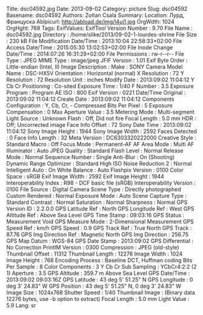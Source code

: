 Title: dsc04592.jpg
Date: 2013-09-02
Category: picture
Slug: dsc04592
Basename: dsc04592
Authors: Zoltan Csala
Summary:
Location: Лурд, Француска
Ablpicurl: http://abload.de/img/l4uj1.jpg
OrgWdth: 1024
OrgHght: 768
Tags:
ExifValues: ExifTool Version Number : 9.70
            File Name : dsc04592.jpg
            Directory : /home/slike/2013/09-02-1-lourdes-shrine
            File Size : 230 kB
            File Modification Date/Time : 2013:10:04 22:58:33+02:00
            File Access Date/Time : 2015:05:30 13:02:53+02:00
            File Inode Change Date/Time : 2014:07:26 16:31:29+02:00
            File Permissions : rw-r--r--
            File Type : JPEG
            MIME Type : image/jpeg
            JFIF Version : 1.01
            Exif Byte Order : Little-endian (Intel, II)
            Image Description :
            Make : SONY
            Camera Model Name : DSC-HX5V
            Orientation : Horizontal (normal)
            X Resolution : 72
            Y Resolution : 72
            Resolution Unit : inches
            Modify Date : 2013:09:02 11:04:12
            Y Cb Cr Positioning : Co-sited
            Exposure Time : 1/40
            F Number : 3.5
            Exposure Program : Program AE
            ISO : 800
            Exif Version : 0221
            Date/Time Original : 2013:09:02 11:04:12
            Create Date : 2013:09:02 11:04:12
            Components Configuration : Y, Cb, Cr, -
            Compressed Bits Per Pixel : 5
            Exposure Compensation : 0
            Max Aperture Value : 3.5
            Metering Mode : Multi-segment
            Light Source : Unknown
            Flash : Off, Did not fire
            Focal Length : 5.0 mm
            HDR : Off; Uncorrected image
            Face Info Offset : 72
            Sony Date Time : 2013:09:02 11:04:12
            Sony Image Height : 1944
            Sony Image Width : 2592
            Faces Detected : 0
            Face Info Length : 32
            Meta Version : DC6303320222000
            Creative Style : Standard
            Macro : Off
            Focus Mode : Permanent-AF
            AF Area Mode : Multi
            AF Illuminator : Auto
            JPEG Quality : Standard
            Flash Level : Normal
            Release Mode : Normal
            Sequence Number : Single
            Anti-Blur : On (Shooting)
            Dynamic Range Optimizer : Standard
            High ISO Noise Reduction 2 : Normal
            Intelligent Auto : On
            White Balance : Auto
            Flashpix Version : 0100
            Color Space : sRGB
            Exif Image Width : 2592
            Exif Image Height : 1944
            Interoperability Index : R98 - DCF basic file (sRGB)
            Interoperability Version : 0100
            File Source : Digital Camera
            Scene Type : Directly photographed
            Custom Rendered : Normal
            Exposure Mode : Auto
            Scene Capture Type : Standard
            Contrast : Normal
            Saturation : Normal
            Sharpness : Normal
            GPS Version ID : 2.2.0.0
            GPS Latitude Ref : North
            GPS Longitude Ref : West
            GPS Altitude Ref : Above Sea Level
            GPS Time Stamp : 09:03:16
            GPS Status : Measurement Void
            GPS Measure Mode : 2-Dimensional Measurement
            GPS Speed Ref : km/h
            GPS Speed : 0.9
            GPS Track Ref : True North
            GPS Track : 87.76
            GPS Img Direction Ref : Magnetic North
            GPS Img Direction : 256.75
            GPS Map Datum : WGS-84
            GPS Date Stamp : 2013:09:02
            GPS Differential : No Correction
            PrintIM Version : 0300
            Compression : JPEG (old-style)
            Thumbnail Offset : 11312
            Thumbnail Length : 12276
            Image Width : 1024
            Image Height : 768
            Encoding Process : Baseline DCT, Huffman coding
            Bits Per Sample : 8
            Color Components : 3
            Y Cb Cr Sub Sampling : YCbCr4:2:2 (2 1)
            Aperture : 3.5
            GPS Altitude : 359.7 m Above Sea Level
            GPS Date/Time : 2013:09:02 09:03:16Z
            GPS Latitude : 43 deg 5' 51.25" N
            GPS Longitude : 0 deg 3' 24.83" W
            GPS Position : 43 deg 5' 51.25" N, 0 deg 3' 24.83" W
            Image Size : 1024x768
            Shutter Speed : 1/40
            Thumbnail Image : (Binary data 12276 bytes, use -b option to extract)
            Focal Length : 5.0 mm
            Light Value : 5.9
Lang: sr

